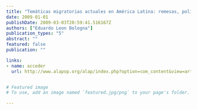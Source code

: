 ```yaml
---
title: "Temáticas migratorias actuales en América Latina: remesas, políticas y emigración"
date: 2009-01-01
publishDate: 2009-03-03T20:59:41.516167Z
authors: ["Eduardo Leon Bologna"]
publication_types: "5"
abstract: ""
featured: false
publication: ""

links:
- name: acceder
  url: http://www.alapop.org/alap/index.php?option=com_content&view=article&id=530&Itemid=437


# Featured image
# To use, add an image named `featured.jpg/png` to your page's folder. 

---
```


